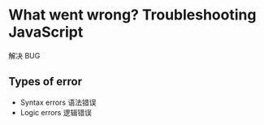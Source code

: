 # What went wrong? Troubleshooting JavaScript

解决 BUG

## Types of error

- Syntax errors 语法错误
- Logic errors 逻辑错误
